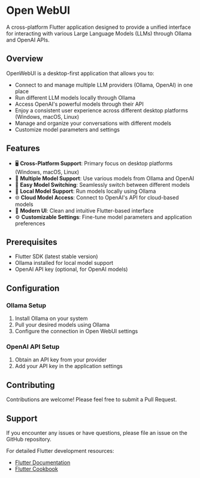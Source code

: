# Open WebUI

A cross-platform Flutter application designed to provide a unified interface for interacting with various Large Language Models (LLMs) through Ollama and OpenAI APIs.

## Overview

OpenWebUI is a desktop-first application that allows you to:
- Connect to and manage multiple LLM providers (Ollama, OpenAI) in one place
- Run different LLM models locally through Ollama
- Access OpenAI's powerful models through their API
- Enjoy a consistent user experience across different desktop platforms (Windows, macOS, Linux)
- Manage and organize your conversations with different models
- Customize model parameters and settings

## Features

- 🖥️ **Cross-Platform Support**: Primary focus on desktop platforms (Windows, macOS, Linux)
- 🤖 **Multiple Model Support**: Use various models from Ollama and OpenAI
- 🔄 **Easy Model Switching**: Seamlessly switch between different models
- 💾 **Local Model Support**: Run models locally using Ollama
- 🌐 **Cloud Model Access**: Connect to OpenAI's API for cloud-based models
- 🎨 **Modern UI**: Clean and intuitive Flutter-based interface
- ⚙️ **Customizable Settings**: Fine-tune model parameters and application preferences

## Prerequisites

- Flutter SDK (latest stable version)
- Ollama installed for local model support
- OpenAI API key (optional, for OpenAI models)

## Configuration

### Ollama Setup
1. Install Ollama on your system
2. Pull your desired models using Ollama
3. Configure the connection in Open WebUI settings

### OpenAI API Setup
1. Obtain an API key from your provider
2. Add your API key in the application settings

## Contributing

Contributions are welcome! Please feel free to submit a Pull Request.

## Support

If you encounter any issues or have questions, please file an issue on the GitHub repository.

For detailed Flutter development resources:
- [Flutter Documentation](https://docs.flutter.dev/)
- [Flutter Cookbook](https://docs.flutter.dev/cookbook)
